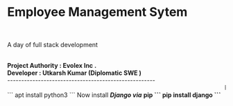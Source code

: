 <h1>Employee Management Sytem </h1><br/>
<p> A day of full stack development </p><br/>
<b>Project Authority : Evolex Inc .</b><br/>
<b>Developer : Utkarsh Kumar (Diplomatic SWE ) </b><br/>
-----------------------------------------------------<br/>
<marquee> Requirement for run the project offline </marquee><br/>
```
apt install python3
```
Now install <b><i>Django via</i></b> <b>pip<b>
```
pip install django
```
